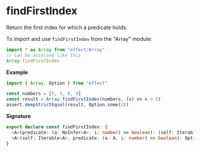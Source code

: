 # findFirstIndex

Return the first index for which a predicate holds.

To import and use `findFirstIndex` from the "Array" module:

```ts
import * as Array from "effect/Array"
// Can be accessed like this
Array.findFirstIndex
```

**Example**

```ts
import { Array, Option } from "effect"

const numbers = [5, 3, 8, 9]
const result = Array.findFirstIndex(numbers, (x) => x > 5)
assert.deepStrictEqual(result, Option.some(2))
```

**Signature**

```ts
export declare const findFirstIndex: {
  <A>(predicate: (a: NoInfer<A>, i: number) => boolean): (self: Iterable<A>) => Option<number>
  <A>(self: Iterable<A>, predicate: (a: A, i: number) => boolean): Option<number>
}
```
